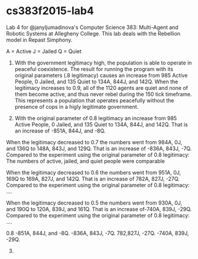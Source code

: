 # cs383f2015-lab4
Lab 4 for @janyljumadinova's Computer Science 383: Multi-Agent and Robotic Systems at Allegheny College. This lab deals with the Rebellion model in Repast Simphony.

A = Active
J = Jailed
Q = Quiet


1. With the government legitimacy high, the population is able to operate in peaceful coexistence.  The result for running the program with its original parameters (.8 legitimacy) causes an increase from 985 Active People, 0 Jailed, and 135 Quiet to 134A, 844J, and 142Q.  When the legitimacy increases to 0.9, all of the 1120 agents are quiet and none of them become active, and thus never rebel during the 150 tick timeframe.  This represents a population that operates peacefully without the presence of cops in a higly legitimate government.  


2. With the original parameter of 0.8 legitimacy an increase from 985 Active People, 0 Jailed, and 135 Quiet to 134A, 844J, and 142Q.  That is an increase of -851A, 844J, and -8Q.  

When the legitimacy decreased to 0.7 the numbers went from 984A, 0J, and 136Q to 148A, 843J, and 129Q. That is an increase of -836A, 843J, -7Q.  Compared to the experiment using the original parameter of 0.8 legitimacy: The numbers of active, jailed, and quiet people were comparable 

When the legitimacy decreased to 0.6 the numbers went from 951A, 0J, 169Q to 169A, 827J, and 142Q.  That is an increase of 782A, 827J, -27Q.  Compared to the experiment using the original parameter of 0.8 legitimacy: .... 

When the legitimacy decreased to 0.5 the numbers went from 930A, 0J, and 190Q to 120A, 839J, and 161Q.  That is an increase of-740A, 839J, -29Q.  Compared to the experiment using the original parameter of 0.8 legitimacy: ....

0.8 -851A, 844J, and -8Q.
-836A, 843J, -7Q.
782,827J, -27Q.
-740A, 839J, -29Q.


3. 

